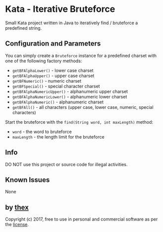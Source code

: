# Kata - Iterative Bruteforce
Small Kata project written in Java to iteratively find / bruteforce a predefined string.

## Configuration and Parameters
You can simply create a `Bruteforce` instance for a predefined charset with one of the following factory methods:

- `getBFAlphaLower()` - lower case charset
- `getBFAlphaUpper()` - upper case charset
- `getBFNumeric()` - numeric charset
- `getBFSpecial()` - special character charset
- `getBFAlphaNumericUpper()` - alphanumeric upper charset
- `getBFAlphaNumericLower()` - alphanumeric lower charset
- `getBFAlphaNumeric()` - alphanumeric charset
- `getBFAll()` - all characters (upper case, lower case, numeric, special characters)

Start the bruteforce with the `find(String word, int maxLength)` method:
- `word` - the word to bruteforce
- `maxLength` - the length limit for the bruteforce

## Info
DO NOT use this project or source code for illegal activities.

## Known Issues
None

## by [thex](https://github.com/thexmanxyz)
Copyright (c) 2017, free to use in personal and commercial software as per the [license](/LICENSE.md).
